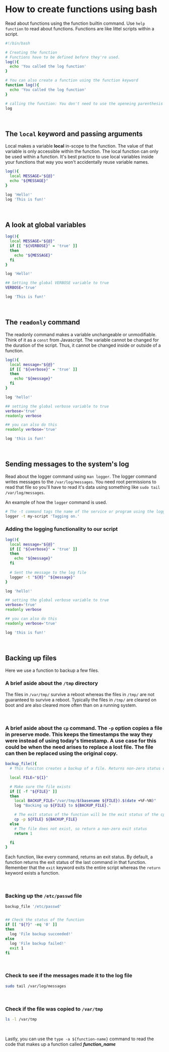 # How to create functions using bash

Read about functions using the function builtin command. Use ```help function``` to read about functions. Functions are like littel scripts within a script.

```bash
#!/bin/bash

# Creating the function
# Functions have to be defined before they're used.
log(){
  echo 'You called the log function'
}

# You can also create a function using the function keyword
function log(){
  echo 'You called the log function'
}

# calling the function: You don't need to use the openeing parenthesis
log
```

<br/>

## The ```local``` keyword and passing arguments
Local makes a variable **local** in-scope to the function. The value of that variable is only accessible within the function. The local function can only be used within a function. It's best practice to use local variables inside your functions that way you won't accidentally reuse variable names.

```bash
log(){
  local MESSAGE="${@}"
  echo "${MESSAGE}"
}

log 'Hello!'
log 'This is fun!'
```

<br/>

## A look at global variables
```bash
log(){
  local MESSAGE="${@}"
  if [[ "${VERBOSE}" = 'true' ]]
  then
    echo "${MESSAGE}"
  fi
}

log 'Hello!'

## Setting the global VERBOSE variable to true
VERBOSE='true'

log 'This is fun!'

```

<br/>

## The ```readonly``` command
The readonly command makes a variable unchangeable or unmodifiable. Think of it as a ```const``` from Javascript. The variable cannot be changed for the duration of the script. Thus, it cannot be changed inside or outside of a function.

```bash
log(){
  local message="${@}"
  if [[ "${verbose}" = 'true' ]]
  then
    echo "${message}"
  fi
}

log 'hello!'

## setting the global verbose variable to true
verbose='true'
readonly verbose

## you can also do this
readonly verbose='true'

log 'this is fun!'

```

<br/>


## Sending messages to the system's log
Read about the logger command using ```man logger```. The logger command writes messages to the ```/var/log/messages```. You need root permissions to read that file so you'll have to read it's data using something like ```sudo tail /var/log/messages```.

An example of how the ```logger``` command is used.
```bash
# The -t command tags the name of the service or program using the logger
logger -t my-script 'Tagging on.'
```

### Adding the logging functionality to our script
```bash
log(){
  local message="${@}"
  if [[ "${verbose}" = 'true' ]]
  then
    echo "${message}"
  fi
  
  # Sent the message to the log file
  logger -t "${0}" "${message}"
}

log 'hello!'

## setting the global verbose variable to true
verbose='true'
readonly verbose

## you can also do this
readonly verbose='true'

log 'this is fun!'

```

<br/>


## Backing up files
Here we use a function to backup a few files. 


### A brief aside about the ```/tmp``` directory

The files in ```/var/tmp/``` survive a reboot whereas the files in ```/tmp/``` are not guaranteed to survive a reboot. Typically the files in ```/tmp/``` are cleared on boot and are also cleared more often than on a running system.

<br/>

### A brief aside about the ```cp``` command. The ```-p``` option copies a file in preserve mode. This keeps the timestamps the way they were instead of using today's timestamp. A use case for this could be when the need arises to replace a lost file. The file can then be replaced using the original copy. 

```bash
backup_file(){
  # This funciton creates a backup of a file. Returns non-zero status on error.

  local FILE="${1}"

  # Make sure the file exists
  if [[ -f "${FILE}" ]]
  then
    local BACKUP_FILE="/var/tmp/$(basename ${FILE}).$(date +%F-%N)"
    log "Backing up ${FILE} to ${BACKUP_FILE}."

    # The exit status of the function will be the exit status of the cp command
    cp -p ${FILE} ${BACKUP_FILE}
  else
    # The file does not exist, so return a non-zero exit status
    return 1

  fi
}

```

Each function, like every command, returns an exit status. By default, a function returns the exit status of the last command in that function. Remember that the ```exit``` keyword exits the entire script whereas the ```return``` keyword exists a function.


<br/>

### Backing up the ```/etc/passwd``` file
```bash
backup_file '/etc/passwd'


## Check the status of the function
if [[ "${?}" -eq '0' ]]
then
  log 'File backup succeeded!'
else
  log 'File backup failed!'
  exit 1
fi
```

<br/>

### Check to see if the messages made it to the log file
```bash
sudo tail /var/log/messages
```

<br/>

### Check if the file was copied to ```/var/tmp```
```bash
ls -l /var/tmp
```

<br/>

Lastly, you can use the ```type -a ${function-name}``` command to read the code that makes up a function called ***function_name***


